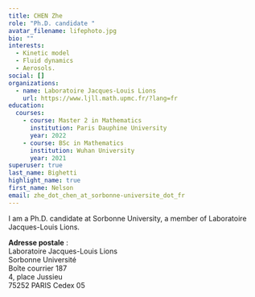 ```yaml
---
title: CHEN Zhe
role: "Ph.D. candidate "
avatar_filename: lifephoto.jpg
bio: ""
interests:
  - Kinetic model
  - Fluid dynamics
  - Aerosols.
social: []
organizations:
  - name: Laboratoire Jacques-Louis Lions
    url: https://www.ljll.math.upmc.fr/?lang=fr
education:
  courses:
    - course: Master 2 in Mathematics
      institution: Paris Dauphine University
      year: 2022
    - course: BSc in Mathematics
      institution: Wuhan University
      year: 2021
superuser: true
last_name: Bighetti
highlight_name: true
first_name: Nelson
email: z﻿he_dot_chen_at_sorbonne-universite_dot_fr
---
```

I﻿ am a Ph.D. candidate at Sorbonne University, a member of Laboratoire Jacques-Louis Lions.

**Adresse postale** :\
Laboratoire Jacques-Louis Lions\
Sorbonne Université\
Boîte courrier 187\
4, place Jussieu\
75252 PARIS Cedex 05